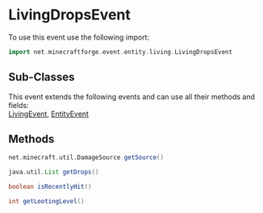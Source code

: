 # LivingDropsEvent

To use this event use the following import:
```groovy
import net.minecraftforge.event.entity.living.LivingDropsEvent
```

## Sub-Classes
This event extends the following events and can use all their methods and fields: <br>
[LivingEvent](living_event.md), [EntityEvent](entity_event.md)

## Methods
```groovy
net.minecraft.util.DamageSource getSource()
```

```groovy
java.util.List getDrops()
```

```groovy
boolean isRecentlyHit()
```

```groovy
int getLootingLevel()
```

